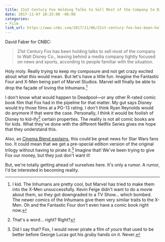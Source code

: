 ```yaml
---
title: 21st Century Fox Holding Talks to Sell Most of the Company to Disney
date: 2017-11-07 10:25:00 -06:00
categories:
- Film
link_url: https://www.cnbc.com/2017/11/06/21st-century-fox-has-been-holding-talks-to-sell-most-of-company-to-disney-sources.html
---
```


David Faber for CNBC:

> 21st Century Fox has been holding talks to sell most of the company to Walt Disney Co., leaving behind a media company tightly focused on news and sports, according to people familiar with the situation.

Holy moly. Really trying to keep my composure and not get crazy excited about what this would mean. But let's have a little fun. Imagine the Fantastic Four and X-Men being part of Marvel Studios. Marvel will finally be able to drop the façade of loving the Inhumans.[^inhumans] 

I don't know what would happen to Deadpool—or any other R-rated comic book film that Fox had in the pipeline for that matter. My gut says Disney would try those films at a PG-13 rating. I don't think Ryan Reynolds would do anymore if that were the case. Personally, I think it would be foolish of Disney to kid-ify[^kidify] certain properties. The reality is not all comic books are for kids. What they've done with the different Netflix Series gives me hope that they understand this.

Also, as [Cinema Blend explains](https://www.cinemablend.com/news/1722280/how-a-fox-and-disney-merger-could-directly-affect-star-war), this could be great news for Star Wars fans too. It could mean that we get a pre-special edition version of the original trilogy without having to pirate it.[^it] Imagine that! We've been trying to give Fox our money, but they just don't want it!

But, we're totally getting ahead of ourselves here. It's only a rumor. A rumor, I'd be interested in becoming reality.

[^inhumans]: I kid. The Inhumans are pretty cool, but Marvel has tried to make them into the X-Men unsuccessfully. Kevin Feige didn't want to do a movie about them, so they got downgraded to a TV Show… which bombed. The newer comics of the Inhumans give them very similar traits to the X-Men. Oh and the Fantastic Four don't even have a comic book right now.

[^it]: Did I say that? Fox, I would never pirate a film of yours that used to be better before George Lucas got his gruby hands on it. Never.

[^kidify]: That's a word… right? Right?
